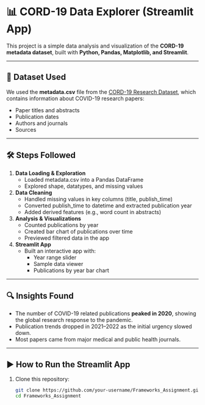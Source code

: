 # 📊 CORD-19 Data Explorer (Streamlit App)

This project is a simple data analysis and visualization of the **CORD-19 metadata dataset**, built with **Python, Pandas, Matplotlib, and Streamlit**.

---

## 📂 Dataset Used
We used the **metadata.csv** file from the [CORD-19 Research Dataset](https://www.kaggle.com/allen-institute-for-ai/CORD-19-research-challenge), which contains information about COVID-19 research papers:
- Paper titles and abstracts
- Publication dates
- Authors and journals
- Sources

---

## 🛠️ Steps Followed
1. **Data Loading & Exploration**
   - Loaded metadata.csv into a Pandas DataFrame
   - Explored shape, datatypes, and missing values
2. **Data Cleaning**
   - Handled missing values in key columns (title, publish_time)
   - Converted publish_time to datetime and extracted publication year
   - Added derived features (e.g., word count in abstracts)
3. **Analysis & Visualizations**
   - Counted publications by year
   - Created bar chart of publications over time
   - Previewed filtered data in the app
4. **Streamlit App**
   - Built an interactive app with:
     - Year range slider
     - Sample data viewer
     - Publications by year bar chart

---

## 🔍 Insights Found
- The number of COVID-19 related publications **peaked in 2020**, showing the global research response to the pandemic.
- Publication trends dropped in 2021–2022 as the initial urgency slowed down.
- Most papers came from major medical and public health journals.

---

## ▶️ How to Run the Streamlit App

1. Clone this repository:
   ```bash
   git clone https://github.com/your-username/Frameworks_Assignment.git
   cd Frameworks_Assignment
